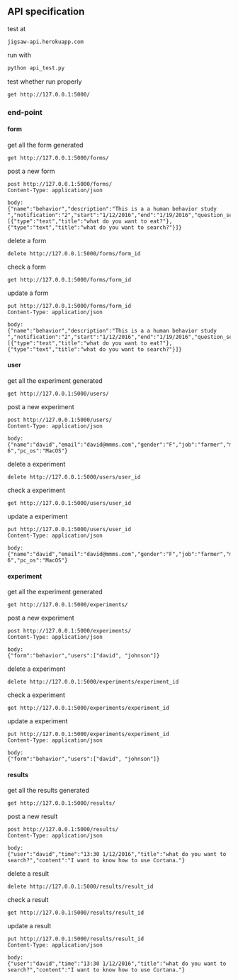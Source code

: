 ## API specification
test at
```
jigsaw-api.herokuapp.com
```

run with

``` python
python api_test.py
```

test whether run properly

```
get http://127.0.0.1:5000/
```

### end-point

#### form

get all the form generated

```
get http://127.0.0.1:5000/forms/
```

post a new form

```
post http://127.0.0.1:5000/forms/
Content-Type: application/json

body:
{"name":"behavior","description":"This is a a human behavior study ","notification":"2","start":"1/12/2016","end":"1/19/2016","question_set":[{"type":"text","title":"what do you want to eat?"},{"type":"text","title":"what do you want to search?"}]}
```

delete a form

```
delete http://127.0.0.1:5000/forms/form_id
```

check a form

```
get http://127.0.0.1:5000/forms/form_id
```

update a form

```
put http://127.0.0.1:5000/forms/form_id
Content-Type: application/json

body:
{"name":"behavior","description":"This is a a human behavior study ","notification":"2","start":"1/12/2016","end":"1/19/2016","question_set":[{"type":"text","title":"what do you want to eat?"},{"type":"text","title":"what do you want to search?"}]}
```

#### user

get all the experiment generated

```
get http://127.0.0.1:5000/users/
```

post a new experiment

```
post http://127.0.0.1:5000/users/
Content-Type: application/json

body:
{"name":"david","email":"david@mmms.com","gender":"F","job":"farmer","mobile_os":"iOS","mobile_name":"iPhone 6","pc_os":"MacOS"}
```

delete a experiment

```
delete http://127.0.0.1:5000/users/user_id
```

check a experiment

```
get http://127.0.0.1:5000/users/user_id
```

update a experiment

```
put http://127.0.0.1:5000/users/user_id
Content-Type: application/json

body:
{"name":"david","email":"david@mmms.com","gender":"F","job":"farmer","mobile_os":"iOS","mobile_name":"iPhone 6","pc_os":"MacOS"}
```

#### experiment

get all the experiment generated

```
get http://127.0.0.1:5000/experiments/
```

post a new experiment

```
post http://127.0.0.1:5000/experiments/
Content-Type: application/json

body:
{"form":"behavior","users":["david", "johnson"]}
```

delete a experiment

```
delete http://127.0.0.1:5000/experiments/experiment_id
```

check a experiment

```
get http://127.0.0.1:5000/experiments/experiment_id
```

update a experiment

```
put http://127.0.0.1:5000/experiments/experiment_id
Content-Type: application/json

body:
{"form":"behavior","users":["david", "johnson"]}
```

#### results

get all the results generated

```
get http://127.0.0.1:5000/results/
```

post a new result

```
post http://127.0.0.1:5000/results/
Content-Type: application/json

body:
{"user":"david","time":"13:30 1/12/2016","title":"what do you want to search?","content":"I want to know how to use Cortana."}
```

delete a result

```
delete http://127.0.0.1:5000/results/result_id
```

check a result

```
get http://127.0.0.1:5000/results/result_id
```

update a result

```
put http://127.0.0.1:5000/results/result_id
Content-Type: application/json

body:
{"user":"david","time":"13:30 1/12/2016","title":"what do you want to search?","content":"I want to know how to use Cortana."}
```
